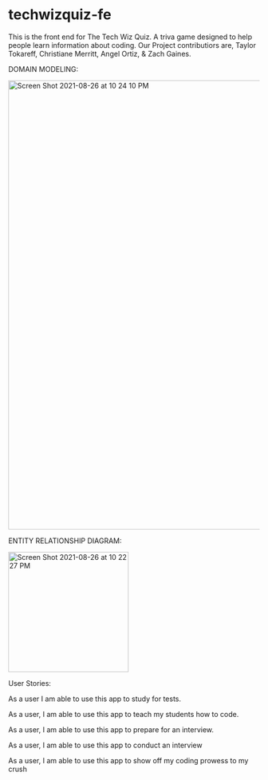 # techwizquiz-fe

This is the front end for The Tech Wiz Quiz. A triva game designed to help people learn information about coding.
Our Project contributiors are, Taylor Tokareff, Christiane Merritt, Angel Ortiz, & Zach Gaines.


DOMAIN MODELING: 

<img width="901" alt="Screen Shot 2021-08-26 at 10 24 10 PM" src="https://user-images.githubusercontent.com/50570213/131076206-7ff99fbe-3ca8-4f01-a152-d4a55ff2b4ae.png">

ENTITY RELATIONSHIP DIAGRAM:

<img width="241" alt="Screen Shot 2021-08-26 at 10 22 27 PM" src="https://user-images.githubusercontent.com/50570213/131076090-1c59e6ea-ab3f-46c2-a88c-577a8f203218.png">

User Stories:

As a user I am able to use this app to study for tests.

As a user, I am able to use this app to teach my students how to code.

As a user, I am able to use this app to prepare for an interview.

As a user, I am able to use this app to conduct an interview

As a user, I am able to use this app to show off my coding prowess to my crush
